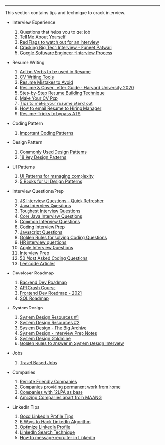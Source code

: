 ----

This section contains tips and technique to crack interview.

- Interview Experience 
  1. <a href="https://www.linkedin.com/posts/apnakhushal_job-interview-qna-activity-7033389165249503232-AWIU" target="_blank">Questions that helps you to get job</a>
  2. <a href="https://www.linkedin.com/posts/sam-maiyaki_interview-job-activity-7051754554660405248-Dgw3" target="_blank">Tell Me About Yourself</a>
  3. <a href="https://www.linkedin.com/posts/warikoo_3-red-flags-to-watch-out-for-in-an-interview-activity-7039429593010704384-m1OH" target="_blank">Red Flags to watch out for an Interview</a>
  4. <a href="https://www.linkedin.com/posts/puneet-patwari_coding-tech-job-activity-6972465388978597888-a-S9" target="_blank">Cracking Big Tech Interview - Puneet Patwari</a>
  5. <a href="https://www.linkedin.com/posts/arslanahmad_google-datastructures-algorithms-activity-7072744127540428800-5GIM" target="_blank">Google Software Engineer -Interview Process</a>
  
- Resume Writing
  1. <a href="https://www.linkedin.com/posts/viipinigautam_action-verbs-for-resume-activity-7046810990717390848-O-6U" target="_blank">Action Verbs to be used in Resume</a>
  2. <a href="https://www.linkedin.com/posts/kanojiyaaakash96_linkedin-india-resume-activity-7044273166105358336-homF" target="_blank">CV Writing Tools</a>
  3. <a href="https://www.linkedin.com/posts/pranjal-rastogi-984623222_resume-activity-7034065384299241472-IMCb" target="_blank">Resume Mistakes to Avoid</a>
  4. <a href="https://www.linkedin.com/posts/mengyaowang11_harvard-university-2020-activity-6817753025638232064-Q8nd" target="_blank">Resume & Cover Letter Guide - Harvard University 2020</a>
  5. <a href="https://www.linkedin.com/posts/priya-vajpeyi_resume-technology-innovation-activity-7023868935410266112-0ZqC" target="_blank">Step-by-Step Resume Building Technique</a>
  6. <a href="https://www.linkedin.com/posts/massiveentertainment_make-your-cv-pop-tips-from-a-massive-recruiter-activity-6991017747937681408-HZeR" target="_blank">Make Your CV Pop</a>
  7. <a href="https://www.linkedin.com/posts/iamsantoshmishra_resumetips-careeradvice-resumewriting-activity-7019878433279131648-g_uZ" target="_blank">Tips to make your resume stand out</a>
  8. <a href="https://www.linkedin.com/posts/ishika-rawat-464259260_how-to-email-resume-or-cv-activity-7070960483213713408-HuFI" target="_blank">How to email Resume to Hiring Manager</a>
  9. <a href="https://www.linkedin.com/posts/justinalanwilliams_resumewriting-resumetips-jobseekeers-activity-7069696528604430336-Ua4w" target="_blank" >Resume-Tricks to bypass ATS</a>

- Coding Pattern 
  1. <a href="https://www.linkedin.com/posts/arslanahmad_coding-patterns-activity-7035864231509975041-gkZa" target="_blank">Important Coding Patterns</a>

- Design Pattern 
  1. <a href="https://www.linkedin.com/posts/kavaan-damirchi_designpatterns-softwaredesign-activity-7053020091864469504-SnLS" target="_blank">Commonly Used Design Patterns</a>
  2. <a href="https://www.linkedin.com/posts/alexxubyte_systemdesign-coding-interviewtips-activity-7056654359840878592-i0kz" target="_blank">18 Key Design Patterns</a>

- UI Patterns
  1. <a href="https://www.linkedin.com/posts/tommygeoco_6-ui-patterns-for-managing-complexity-activity-7025952173683343360-TCbl" target="_blank">UI Patterns for managing complexity</a>
  2. <a href="https://www.linkedin.com/posts/tharanins_5-books-for-ui-design-patterns-activity-7062018023284477952-tzuM" target="_blank">5 Books for UI Design Patterns</a>

- Interview Questions/Prep
  1. <a href="https://www.linkedin.com/posts/rammcodes_a-game-changing-guide-to-javascript-interview-activity-7044842993660428288-U4C0" target="_blank">JS Interview Questions - Quick Refresher</a>
  2. <a href="https://www.linkedin.com/posts/jay-mehtaa-9086521bb_top-77-java-interview-questions-activity-6982903553388359681-L34O" target="_blank">Java Interview Questions</a>
  3. <a href="https://www.linkedin.com/posts/himanshukumarmahuri_toughest-interview-questions-activity-7002950875727966208-wqJQ" target="_blank">Toughest Interview Questions</a>
  4. <a href="https://www.linkedin.com/posts/sameer-raza-87643969_240-core-java-interview-questions-activity-7029306810188599296-WFEJ" target="_blank">Core Java Interview Questions</a>
  5. <a href="https://www.linkedin.com/posts/rsinghal26_question-sheet-activity-6963728584955867137-5Rga" target="_blank">Common Interview Questions</a>
  6. <a href="https://www.linkedin.com/posts/activity-6950665516277473280-yqE7" target="_blank">Coding Interview Prep</a>
  7. <a href="https://github.com/lydiahallie/javascript-questions" target="_blank">Javascript Questions</a>
  8. <a href="https://www.linkedin.com/posts/amanbarnwal_golden-rules-for-solving-a-coding-qn-in-an-activity-7022389813127327744-L57K" target="_blank">Golden Rules for solving Coding Questions</a>
  9. <a href="https://www.linkedin.com/posts/japneet-singh-nayyar-a3b218195_hr-important-questions-activity-7007187024310874112-_vVO" target="_blank">HR interview questions</a>
  10. <a href="https://www.linkedin.com/posts/mohitsehrawat_coding-datastructures-algorithms-activity-7000318371913207808-SU4Y" target="_blank">Apple Interview Questions</a>
  11. <a href="https://www.linkedin.com/posts/neha-bakshi-779b64126_interview-interviewpreparation-interviewquestions-activity-6961703996512235520-ajYQ" target="_blank">Interview Prep</a>
  12. <a href="https://www.linkedin.com/posts/kunikamalhotra_50-most-asked-coding-questions-activity-7074967207167856640-UD7x" target="_blank" >50 Most Asked Coding Questions</a>
  13. <a href="https://www.linkedin.com/posts/ashishps1_7-leetcode-articles-i-wish-id-read-sooner-activity-7067002527166181377-xoG5" target="_blank" >Leetcode Articles</a>


- Developer Roadmap 
  1. <a href="https://www.linkedin.com/posts/vikas-singh-rajput-546643206_backend-developer-roadmap-activity-7044506707535761408-tQYO" target="_blank">Backend Dev Roadmap</a>
  2. <a href="https://www.linkedin.com/posts/python-developer-eleke_api-crash-course-activity-7043926582012391424-WYM3" target="_blank">API Crash Course</a>
  3. <a href="https://www.linkedin.com/posts/nishant-bhosale-6777241b6_front-end-roadmap-activity-6868762120398471168-rlC9" target="_blank">Frontend Dev Roadmap - 2021</a>
  4. <a href="https://www.linkedin.com/posts/singhashishsingh_sql-roadmap-activity-7074242453523824641-dj4_" target="_blank">SQL Roadmap</a> 

- System Design
  1. <a href="https://www.linkedin.com/posts/aruncoder_designing-data-intensive-applications-activity-6916700150996344833-EAeL" target="_blank">System Design Resources #1</a>
  2. <a href="https://www.linkedin.com/posts/riti2409_systemdesign-github-interviewpreparation-activity-7045739460189196288-FLuy" target="_blank">System Design Resources #2</a>
  3. <a href="https://www.linkedin.com/posts/muthu-annamalai_system-design-notes-activity-6951413981567672320-M-a1" target="_blank">System Design - The Big Archive</a>
  4. <a href="https://www.linkedin.com/posts/revanthmurigipudi_system-design-interview-prep-notes-revanth-activity-6926059623439372288-xDed" target="_blank">System Design - Interview Prep Notes</a>
  5. <a href="https://www.linkedin.com/posts/amanbarnwal_systemdesign-design-hld-activity-7015496918747254785-oiCF" target="_blank">System Design Goldmine</a>
  6. <a href="https://www.linkedin.com/feed/update/urn:li:activity:7069302980428058624" target="_blank">Golden Rules to answer in System Design Interview </a>

- Jobs
  1. <a href="https://www.linkedin.com/posts/tanya-khanijow-62a0b199_travel-based-jobs-that-you-can-apply-activity-7020019622603022336-qXZC" target="_blank">Travel Based Jobs</a>

- Companies
  1. <a href="https://www.linkedin.com/posts/mohitsehrawat_remote-friendly-companies-activity-7002857250595729408-np9Q" target="_blank">Remote Friendly Companies</a>
  2. <a href="https://www.linkedin.com/posts/shree998_workfromhome-activity-6932552691076198401-W-9o" target="_blank">Companies providing permanent work from home</a>
  3. <a href="https://www.linkedin.com/posts/niteshyadav585_300-companies-paying-12lpa-base-for-sde-activity-6972534043393306624-p9XC" target="_blank">Companies with 12LPA as base</a>
  4. <a href="https://www.linkedin.com/posts/niteshyadav585_hiring-work-recruitment-activity-6950661137205997568-4jW5" target="_blank">Amazing Companies apart from MAANG</a>

- LinkedIn Tips
  1. <a href="https://www.linkedin.com/posts/kanojiyaaakash96_linkedin-activity-6991340204913512448-sWjc" target="_blank">Good LinkedIn Profile Tips</a>
  2. <a href="https://www.linkedin.com/posts/natarajsasid_linkedin-algorithm-activity-7002106150779252736-mzXQ" target="_blank">6 Ways to Hack LinkedIn Algorithm</a>
  3. <a href="https://www.linkedin.com/posts/kanojiyaaakash96_linkedin-profile-every-recruiter-want-you-activity-7017734097003298816-7jrI" target="_blank">Optimize LinkedIn Profile</a>
  4. <a href="https://www.linkedin.com/posts/revanthmurigipudi_hiring-linkedin-jobsearch-activity-7032206962893209600-MgXz" target="_blank">LinkedIn Search Technique</a>
  5. <a href="https://www.linkedin.com/posts/priyank-ahuja_are-you-struggling-in-getting-response-from-activity-7001561063410266114-YCOn" target="_blank">How to message recruiter in LinkedIn</a>